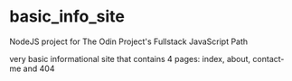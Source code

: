 # basic_info_site
NodeJS project for The Odin Project's Fullstack JavaScript Path

very basic informational site that contains 4 pages: index, about, contact-me and 404
